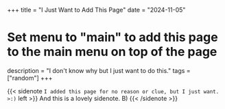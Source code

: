 +++
title = "I Just Want to Add This Page"
date = "2024-11-05"
# Set menu to "main" to add this page to the main menu on top of the page
description = "I don't know why but I just want to do this."
tags = ["random"]
+++

{{< sidenote `
I added this page for no reason or clue, but I just want. >:)
` left >}}
And this is a lovely sidenote. B)
{{< /sidenote >}}
